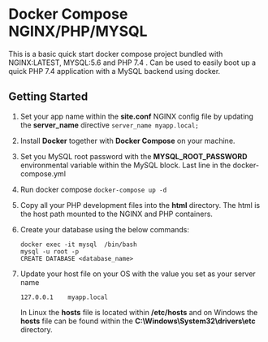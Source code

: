 # Docker Compose NGINX/PHP/MYSQL 
This is a basic quick start docker compose project bundled with NGINX:LATEST, MYSQL:5.6 and
PHP 7.4 . Can be used to easily boot up a quick PHP 7.4 application with a MySQL backend using docker.

## Getting Started

1. Set your app name within the **site.conf** NGINX config file by updating the **server_name** directive
    ``server_name myapp.local;``

2. Install **Docker** together with **Docker Compose** on your machine.

3. Set you MySQL root password with the **MYSQL_ROOT_PASSWORD** environmental variable within the MySQL block. Last line in the docker-compose.yml

4. Run docker compose
    ``docker-compose up -d``
5. Copy all your PHP development files into the **html** directory. The html is the host path mounted to the NGINX and PHP containers.

6. Create your database using the below commands:
    ````
    docker exec -it mysql  /bin/bash
    mysql -u root -p
    CREATE DATABASE <database_name>
    ````
   
7. Update your host file on your OS with the value you set as your server name

    ```127.0.0.1	myapp.local```
    
    In Linux the **hosts** file is located within **/etc/hosts** and on Windows the **hosts** file can be found within the 
    **C:\Windows\System32\drivers\etc** directory.